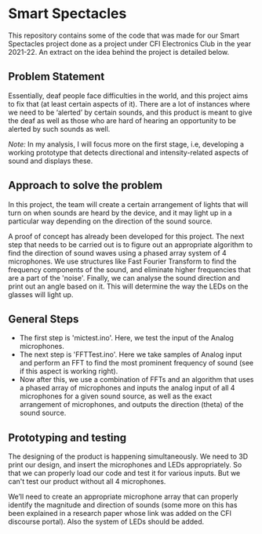 # Smart Spectacles
This repository contains some of the code that was made for our Smart Spectacles project done as a project under CFI Electronics Club in the year 2021-22. An extract on the idea behind the project is detailed below.

## Problem Statement
Essentially, deaf people face difficulties in the world, and this project aims to fix that (at least certain aspects of it). There are a lot of instances where we need to be ‘alerted’ by certain sounds, and this product is meant to give the deaf as well as those who are hard of hearing an opportunity to be alerted by such sounds as well.

*Note:* In my analysis, I will focus more on the first stage, i.e, developing a working prototype that detects directional and intensity-related aspects of sound and displays these.

## Approach to solve the problem
In this project, the team will create a certain arrangement of lights that will turn on when sounds are heard by the device, and it may light up in a particular way depending on the direction of the sound source.

A proof of concept has already been developed for this project. The next step that needs to be carried out is to figure out an appropriate algorithm to find the direction of sound waves using a phased array system of 4 microphones. We use structures like Fast Fourier Transform to find the frequency components of the sound, and eliminate higher frequencies that are a part of the 'noise'. Finally, we can analyse the sound direction and print out an angle based on it. This will determine the way the LEDs on the glasses will light up.

## General Steps
- The first step is 'mictest.ino'. Here, we test the input of the Analog microphones.
- The next step is 'FFTTest.ino'. Here we take samples of Analog input and perform an FFT to find the most prominent frequency of sound (see if this aspect is working right).
- Now after this, we use a combination of FFTs and an algorithm that uses a phased array of microphones and inputs the analog input of all 4 microphones for a given sound source, as well as the exact arrangement of microphones, and outputs the direction (theta) of the sound source.

## Prototyping and testing
The designing of the product is happening simultaneously. We need to 3D print our design, and insert the microphones and LEDs appropriately. So that we can properly load our code and test it for various inputs. But we can't test our product without all 4 microphones. 

We’ll need to create an appropriate microphone array that can properly identify the magnitude and direction of sounds (some more on this has been explained in a research paper whose link was added on the CFI discourse portal). Also the system of LEDs should be added.
